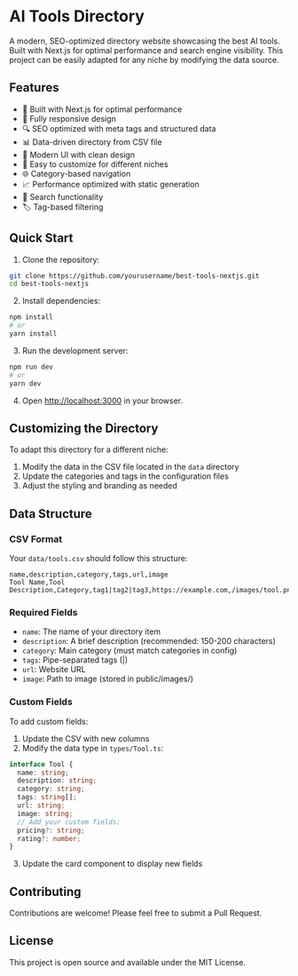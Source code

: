 # AI Tools Directory

A modern, SEO-optimized directory website showcasing the best AI tools. Built with Next.js for optimal performance and search engine visibility. This project can be easily adapted for any niche by modifying the data source.

## Features

- 🚀 Built with Next.js for optimal performance
- 📱 Fully responsive design
- 🔍 SEO optimized with meta tags and structured data
- 📊 Data-driven directory from CSV file
- 🎨 Modern UI with clean design
- 🔄 Easy to customize for different niches
- 🌐 Category-based navigation
- 📈 Performance optimized with static generation
- 🔎 Search functionality
- 🏷️ Tag-based filtering

## Quick Start

1. Clone the repository:
```bash
git clone https://github.com/yourusername/best-tools-nextjs.git
cd best-tools-nextjs
```

2. Install dependencies:
```bash
npm install
# or
yarn install
```

3. Run the development server:
```bash
npm run dev
# or
yarn dev
```

4. Open [http://localhost:3000](http://localhost:3000) in your browser.

## Customizing the Directory

To adapt this directory for a different niche:

1. Modify the data in the CSV file located in the `data` directory
2. Update the categories and tags in the configuration files
3. Adjust the styling and branding as needed

## Data Structure

### CSV Format
Your `data/tools.csv` should follow this structure:
```csv
name,description,category,tags,url,image
Tool Name,Tool Description,Category,tag1|tag2|tag3,https://example.com,/images/tool.png
```

### Required Fields
- `name`: The name of your directory item
- `description`: A brief description (recommended: 150-200 characters)
- `category`: Main category (must match categories in config)
- `tags`: Pipe-separated tags (|)
- `url`: Website URL
- `image`: Path to image (stored in public/images/)

### Custom Fields
To add custom fields:

1. Update the CSV with new columns
2. Modify the data type in `types/Tool.ts`:
```typescript
interface Tool {
  name: string;
  description: string;
  category: string;
  tags: string[];
  url: string;
  image: string;
  // Add your custom fields:
  pricing?: string;
  rating?: number;
}
```

3. Update the card component to display new fields

## Contributing

Contributions are welcome! Please feel free to submit a Pull Request.

## License

This project is open source and available under the MIT License.
